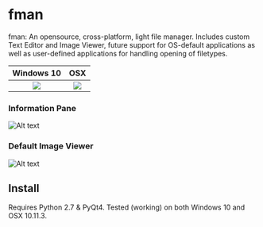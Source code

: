 # fman
fman: An opensource, cross-platform, light file manager. Includes custom Text Editor and Image Viewer, future support for OS-default applications as well as user-defined applications for handling opening of filetypes.

Windows 10                 |  OSX
:-------------------------:|:-------------------------:
![](https://github.com/bfaure/fman/blob/master/resources/screenshots/windows3.png)  |  ![](https://github.com/bfaure/fman/blob/master/resources/screenshots/Screen%20Shot%202017-01-10%20at%207.38.21%20PM.png)

### Information Pane
![Alt text](https://github.com/bfaure/fman/blob/master/resources/screenshots/Screen%20Shot%202017-01-10%20at%204.56.50%20PM.png)

### Default Image Viewer
![Alt text](https://github.com/bfaure/fman/blob/master/resources/screenshots/Screen%20Shot%202017-01-10%20at%204.57.51%20PM.png)

## Install
Requires Python 2.7 & PyQt4. Tested (working) on both Windows 10 and OSX 10.11.3.
